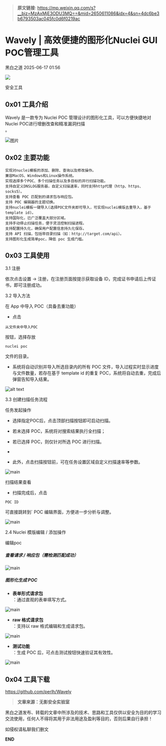 > **原文链接**: https://mp.weixin.qq.com/s?__biz=MzAxMjE3ODU3MQ==&mid=2650611086&idx=4&sn=4dc6be3b6793503ac045fc0d6f0219ac

#  Wavely | 高效便捷的图形化Nuclei GUI POC管理工具  
 黑白之道   2025-06-17 01:56  
  
![](https://mmbiz.qpic.cn/mmbiz_gif/3xxicXNlTXLicwgPqvK8QgwnCr09iaSllrsXJLMkThiaHibEntZKkJiaicEd4ibWQxyn3gtAWbyGqtHVb0qqsHFC9jW3oQ/640?wx_fmt=gif "")  
  
安全工具  
  
  
  
## 0x01 工具介绍  
  
Wavely 是一款专为 Nuclei POC 管理设计的图形化工具，可以方便快捷地对  
Nuclei POC进行增删改查和精准漏洞扫描  
。  
  
![图片](https://mmbiz.qpic.cn/mmbiz_png/awCdqJkJFER1ldWvdqudtuAyFAibScqGgPn0qrpqWKicDeYcqRSicDrNRs8OEOYUby1lChmsm017OiaZoicybJibKJicA/640?wx_fmt=png&from=appmsg&wxfrom=13&tp=wxpic&watermark=1 "")  
## 0x02 主要功能  
  

```
实现对nuclei模板的添加、删除、查询以及修改操作。
兼容MacOS、Windows和Linux操作系统。
实现选择多个POC、多个扫描任务以及多目标的并行扫描功能。
支持自定义DNSLOG服务器，自定义扫描速率，同时支持http代理（http、https、socks5）。
支持查看 POC 匹配到的请求包与响应包。
支持 POC 编辑器的主题切换。
支持nuclei模板一键导入(选择POC文件夹即可导入，可实现nuclei模版去重导入，基于template id)。
支持国际化，已广泛覆盖大部分区域。
支持手动停止扫描任务，便于灵活控制扫描进程。
支持配置持久化，确保用户配置信息持久化保存。
支持 API 扫描，包括带目录扫描（如：http://target.com/api）。
支持图形化生成简单poc，降低 poc 生成门槛。
```

  
## 0x03 工具使用  
  
3.1 注册  
  
依次点击设置 -> 注册，在注册页面按提示获取设备 ID，完成证书申请后上传证书，即可注册成功。  
  
3.2 导入方法  
  
在 App 中导入 POC（具备去重功能）  
- 点击
```
从文件夹中导入POC
```

  
按钮，选择存放
```
nuclei poc
```

  
文件的目录。  
  
- 系统将自动识别并导入所选目录内的所有 POC 文件，导入过程实时显示进度与文件数量，若存在基于 template id 的重复 POC，系统将自动去重，完成后弹窗告知导入结果。  
  
![alt text](https://mmbiz.qpic.cn/mmbiz_png/awCdqJkJFER1ldWvdqudtuAyFAibScqGgz1BFCNtQNG6IfnexQybbFj80GzfSZPYuckgmBB7L2RbJicW1WesevQw/640?wx_fmt=png&from=appmsg&watermark=1&tp=wxpic&wxfrom=5&wx_lazy=1 "")  
  
3.3 创建扫描任务流程  
  
任务发起操作  
- 选择指定POC后，点击顶部扫描按钮即可启动扫描。  
  
- 若未选择 POC，系统将对搜索结果执行全扫描；  
  
- 若已选择 POC，则仅针对所选 POC 进行扫描。  
  
-   
- 此外，点击扫描按钮前，可在任务设置区域自定义扫描速率等参数。  
  
![main](https://mmbiz.qpic.cn/mmbiz_png/awCdqJkJFER1ldWvdqudtuAyFAibScqGglgMjjaWxjHQeiasmzuEQyYiag1nvBXmoTebgQHvicT1BOOIIVL4pGOASQ/640?wx_fmt=png&from=appmsg&watermark=1&tp=wxpic&wxfrom=5&wx_lazy=1 "")  
  
扫描结果查看  
- 扫描完成后，点击
```
POC ID
```

  
可直接跳转到` POC 编辑界面，方便进一步分析与调整。  
  
![main](https://mmbiz.qpic.cn/mmbiz_png/awCdqJkJFER1ldWvdqudtuAyFAibScqGgSPptkw78anZxnRC3xsfIYH9sGhBIicVrc52GNeN5ibKy47rjGIOhQr2g/640?wx_fmt=png&from=appmsg&watermark=1&tp=wxpic&wxfrom=5&wx_lazy=1 "")  
  
2.4 Nuclei 模版编辑 / 添加操作  
  
编辑poc  
  
##### 查看请求 / 响应包（需检测匹配成功）  
  
![main](https://mmbiz.qpic.cn/mmbiz_png/awCdqJkJFER1ldWvdqudtuAyFAibScqGghGb8nwNe1BcRTMqxE0Le3p3upqibW8Hqico6wicicp0pW1wfUzZjiaNKMgA/640?wx_fmt=png&from=appmsg&watermark=1&tp=wxpic&wxfrom=5&wx_lazy=1 "")  
##### 图形化生成 POC  
- **表单形式请求包**  
：通过直观的表单填写方式。  
  
![main](https://mmbiz.qpic.cn/mmbiz_png/awCdqJkJFER1ldWvdqudtuAyFAibScqGg1HJsq25dKFGNDCejxVu58UkkDVqpIueRsvgSOibxYzDMiczrTtZEfeUg/640?wx_fmt=png&from=appmsg&watermark=1&tp=wxpic&wxfrom=5&wx_lazy=1 "")  
- **raw 格式请求包**  
：支持以 raw 格式编辑和生成请求包。  
  
![main](https://mmbiz.qpic.cn/mmbiz_png/awCdqJkJFER1ldWvdqudtuAyFAibScqGgQHJa024Eh2u5GyXNWatFiasGm1FxF2BNPaoz8C7HHRrF3rIfOyWGicNg/640?wx_fmt=png&from=appmsg&watermark=1&tp=wxpic&wxfrom=5&wx_lazy=1 "")  
  
- **测试功能**  
：生成 POC 后，可点击测试按钮快速验证其有效性。  
  
![main](https://mmbiz.qpic.cn/mmbiz_png/rlSBJ0fllln5icf8pDd2horQvfT3YzKlkvwy8CU4aprY4Q4nHJlMfZUaDrpM9FO0Z4yFXbbbiaYicp6rX8NIic6ZHQ/640?wx_fmt=png&from=appmsg&watermark=1&wxfrom=5&wx_lazy=1&tp=wxpic "")  
  
## 0x04 工具下载  
  
https://github.com/perlh/Wavely  
  
  
> **文章来源：无影安全实验室**  
  
  
  
黑白之道发布、转载的文章中所涉及的技术、思路和工具仅供以安全为目的的学习交流使用，任何人不得将其用于非法用途及盈利等目的，否则后果自行承担！  
  
如侵权请私聊我们删文  
  
  
**END**  
  
  
